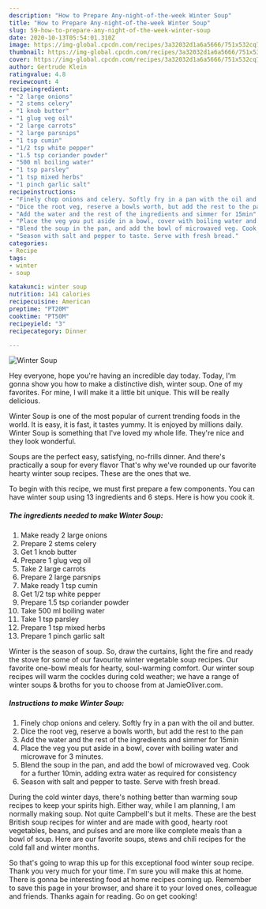 ```yaml
---
description: "How to Prepare Any-night-of-the-week Winter Soup"
title: "How to Prepare Any-night-of-the-week Winter Soup"
slug: 59-how-to-prepare-any-night-of-the-week-winter-soup
date: 2020-10-13T05:54:01.310Z
image: https://img-global.cpcdn.com/recipes/3a32032d1a6a5666/751x532cq70/winter-soup-recipe-main-photo.jpg
thumbnail: https://img-global.cpcdn.com/recipes/3a32032d1a6a5666/751x532cq70/winter-soup-recipe-main-photo.jpg
cover: https://img-global.cpcdn.com/recipes/3a32032d1a6a5666/751x532cq70/winter-soup-recipe-main-photo.jpg
author: Gertrude Klein
ratingvalue: 4.8
reviewcount: 4
recipeingredient:
- "2 large onions"
- "2 stems celery"
- "1 knob butter"
- "1 glug veg oil"
- "2 large carrots"
- "2 large parsnips"
- "1 tsp cumin"
- "1/2 tsp white pepper"
- "1.5 tsp coriander powder"
- "500 ml boiling water"
- "1 tsp parsley"
- "1 tsp mixed herbs"
- "1 pinch garlic salt"
recipeinstructions:
- "Finely chop onions and celery. Softly fry in a pan with the oil and butter."
- "Dice the root veg, reserve a bowls worth, but add the rest to the pan"
- "Add the water and the rest of the ingredients and simmer for 15min"
- "Place the veg you put aside in a bowl, cover with boiling water and microwave for 3 minutes."
- "Blend the soup in the pan, and add the bowl of microwaved veg. Cook for a further 10min, adding extra water as required for consistency"
- "Season with salt and pepper to taste. Serve with fresh bread."
categories:
- Recipe
tags:
- winter
- soup

katakunci: winter soup 
nutrition: 141 calories
recipecuisine: American
preptime: "PT20M"
cooktime: "PT50M"
recipeyield: "3"
recipecategory: Dinner

---
```



![Winter Soup](https://img-global.cpcdn.com/recipes/3a32032d1a6a5666/751x532cq70/winter-soup-recipe-main-photo.jpg)

Hey everyone, hope you're having an incredible day today. Today, I'm gonna show you how to make a distinctive dish, winter soup. One of my favorites. For mine, I will make it a little bit unique. This will be really delicious.

Winter Soup is one of the most popular of current trending foods in the world. It is easy, it is fast, it tastes yummy. It is enjoyed by millions daily. Winter Soup is something that I've loved my whole life. They're nice and they look wonderful.

Soups are the perfect easy, satisfying, no-frills dinner. And there&#39;s practically a soup for every flavor That&#39;s why we&#39;ve rounded up our favorite hearty winter soup recipes. These are the ones that we.


To begin with this recipe, we must first prepare a few components. You can have winter soup using 13 ingredients and 6 steps. Here is how you cook it.

<!--inarticleads1-->

##### The ingredients needed to make Winter Soup:

1. Make ready 2 large onions
1. Prepare 2 stems celery
1. Get 1 knob butter
1. Prepare 1 glug veg oil
1. Take 2 large carrots
1. Prepare 2 large parsnips
1. Make ready 1 tsp cumin
1. Get 1/2 tsp white pepper
1. Prepare 1.5 tsp coriander powder
1. Take 500 ml boiling water
1. Take 1 tsp parsley
1. Prepare 1 tsp mixed herbs
1. Prepare 1 pinch garlic salt


Winter is the season of soup. So, draw the curtains, light the fire and ready the stove for some of our favourite winter vegetable soup recipes. Our favorite one-bowl meals for hearty, soul-warming comfort. Our winter soup recipes will warm the cockles during cold weather; we have a range of winter soups &amp; broths for you to choose from at JamieOliver.com. 

<!--inarticleads2-->

##### Instructions to make Winter Soup:

1. Finely chop onions and celery. Softly fry in a pan with the oil and butter.
1. Dice the root veg, reserve a bowls worth, but add the rest to the pan
1. Add the water and the rest of the ingredients and simmer for 15min
1. Place the veg you put aside in a bowl, cover with boiling water and microwave for 3 minutes.
1. Blend the soup in the pan, and add the bowl of microwaved veg. Cook for a further 10min, adding extra water as required for consistency
1. Season with salt and pepper to taste. Serve with fresh bread.


During the cold winter days, there&#39;s nothing better than warming soup recipes to keep your spirits high. Either way, while I am planning, I am normally making soup. Not quite Campbell&#39;s but it melts. These are the best British soup recipes for winter and are made with good, hearty root vegetables, beans, and pulses and are more like complete meals than a bowl of soup. Here are our favorite soups, stews and chili recipes for the cold fall and winter months. 

So that's going to wrap this up for this exceptional food winter soup recipe. Thank you very much for your time. I'm sure you will make this at home. There is gonna be interesting food at home recipes coming up. Remember to save this page in your browser, and share it to your loved ones, colleague and friends. Thanks again for reading. Go on get cooking!
